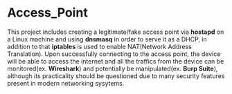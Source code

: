 # Access_Point

This project includes creating a legitimate/fake access point via **hostapd** on a Linux machine and using **dnsmasq** in order to serve it as a DHCP, in addition to that **iptables** is used to enable NAT(Network Address Translation). Upon successfully connecting to the access point, the device will be able to access the internet and all the traffics from the device can be monitored(ex. **Wireshark**) and potentially be manipulated(ex. **Burp Suite**), although its practicality should be questioned due to many security features present in modern networking sysytems.  
